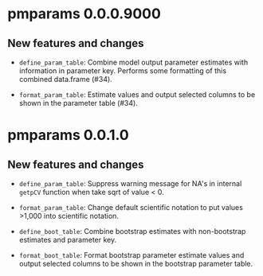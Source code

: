 # pmparams 0.0.0.9000

## New features and changes

- `define_param_table`: Combine model output parameter estimates with information in parameter key. Performs some formatting of this combined data.frame (#34).

- `format_param_table`: Estimate values and output selected columns to be shown in the parameter table (#34).

# pmparams 0.0.1.0

## New features and changes

- `define_param_table`: Suppress warning message for NA's in internal `getpCV` function when take sqrt of value < 0.

- `format_param_table`: Change default scientific notation to put values >1,000 into scientific notation.

- `define_boot_table`: Combine bootstrap estimates with non-bootstrap estimates and parameter key.

- `format_boot_table`:  Format bootstrap parameter estimate values and output selected columns to be shown in the bootstrap parameter table.
